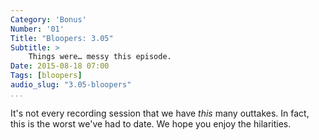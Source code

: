 ```yaml
---
Category: 'Bonus'
Number: '01'
Title: "Bloopers: 3.05"
Subtitle: >
    Things were… messy this episode.
Date: 2015-08-18 07:00
Tags: [bloopers]
audio_slug: "3.05-bloopers"
...
```


It's not every recording session that we have *this* many outtakes. In fact, this is the worst we've had to date. We hope you enjoy the hilarities.
